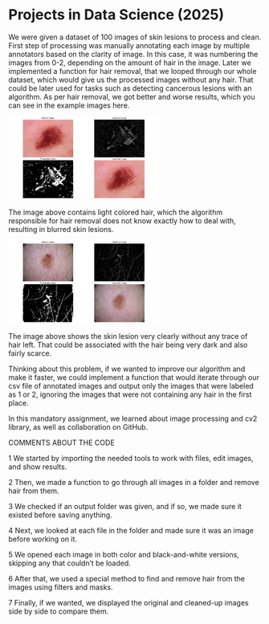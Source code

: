 # Projects in Data Science (2025)
We were given a dataset of 100 images of skin lesions to process and clean. First step of processing was manually annotating each image by multiple annotators based on the clarity of image. In this case, it was numbering the images from 0-2, depending on the amount of hair in the image. Later we implemented a function for hair removal, that we looped through our whole dataset, which would give us the processed images without any hair. That could be later used for tasks such as detecting cancerous lesions with an algorithm. As per hair removal, we got better and worse results, which you can see in the example images here.

<img src="bad.png" alt="Description" width="300">

The image above contains light colored hair, which the algorithm responsible for hair removal does not know exactly how to deal with, resulting in blurred skin lesions.

<img src="good.png" alt="Description" width="300">

The image above shows the skin lesion very clearly without any trace of hair left. That could be associated with the hair being very dark and also fairly scarce. 

Thinking about this problem, if we wanted to improve our algorithm and make it faster, we could implement a function that would iterate through our csv file of annotated images and output only the images that were labeled as 1 or 2, ignoring the images that were not containing any hair in the first place.

In this mandatory assignment, we learned about image processing and cv2 library, as well as collaboration on GitHub.

COMMENTS ABOUT THE CODE

1 We started by importing the needed tools to work with files, edit images, and show results.

2 Then, we made a function to go through all images in a folder and remove hair from them.

3 We checked if an output folder was given, and if so, we made sure it existed before saving anything.

4 Next, we looked at each file in the folder and made sure it was an image before working on it.

5 We opened each image in both color and black-and-white versions, skipping any that couldn’t be loaded.

6 After that, we used a special method to find and remove hair from the images using filters and masks.

7 Finally, if we wanted, we displayed the original and cleaned-up images side by side to compare them.